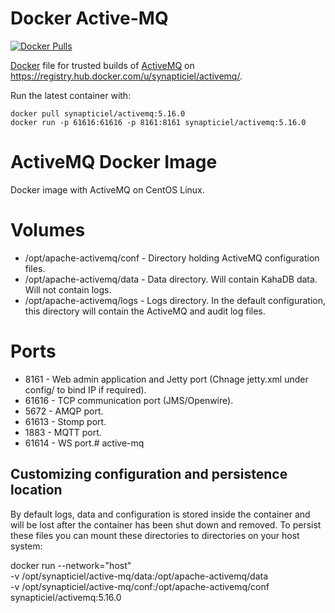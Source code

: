 Docker Active-MQ
===============

[![Docker Pulls](https://img.shields.io/docker/pulls/rmohr/activemq.svg?maxAge=2592000)](https://hub.docker.com/r/synapticiel/activemq/)

[Docker](https://www.docker.io/) file for trusted builds of [ActiveMQ](http://activemq.apache.org/) on https://registry.hub.docker.com/u/synapticiel/activemq/.

Run the latest container with:

    docker pull synapticiel/activemq:5.16.0
    docker run -p 61616:61616 -p 8161:8161 synapticiel/activemq:5.16.0
	
	
# ActiveMQ Docker Image
Docker image with ActiveMQ  on CentOS Linux.

# Volumes

* /opt/apache-activemq/conf - Directory holding ActiveMQ configuration files.
* /opt/apache-activemq/data - Data directory. Will contain KahaDB data. Will not contain logs.
* /opt/apache-activemq/logs - Logs directory. In the default configuration, this directory will contain the ActiveMQ and audit log files.

# Ports

* 8161    - Web admin application and Jetty port (Chnage jetty.xml under config/ to bind IP if required).
* 61616   - TCP communication port (JMS/Openwire).
* 5672    - AMQP port.
* 61613   - Stomp port.
* 1883    - MQTT port.
* 61614   - WS port.# active-mq


Customizing configuration and persistence location
--------------------------------------------------
By default logs, data and configuration is stored inside the container and will be
lost after the container has been shut down and removed. To persist these
files you can mount these directories to directories on your host system:

docker run --network="host" \
  -v /opt/synapticiel/active-mq/data:/opt/apache-activemq/data \
  -v /opt/synapticiel/active-mq/conf:/opt/apache-activemq/conf \
  synapticiel/activemq:5.16.0
